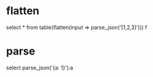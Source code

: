 # flatten 
select * 
from table(flatten(input => parse_json('[1,2,3]'))) f

# parse
select parse_json('{a: 1}'):a







